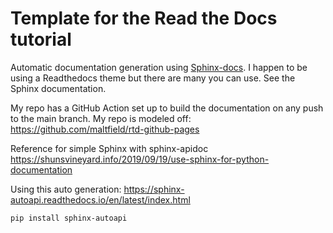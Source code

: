Template for the Read the Docs tutorial
=======================================

Automatic documentation generation using [Sphinx-docs](https://www.sphinx-doc.org/en/master/). I happen to be using a Readthedocs theme but there are many you can use. See the Sphinx documentation.

My repo has a GitHub Action set up to build the documentation on any push to the main branch. My repo is modeled off: https://github.com/maltfield/rtd-github-pages

Reference for simple Sphinx with sphinx-apidoc https://shunsvineyard.info/2019/09/19/use-sphinx-for-python-documentation

Using this auto generation: https://sphinx-autoapi.readthedocs.io/en/latest/index.html
```
pip install sphinx-autoapi
```


